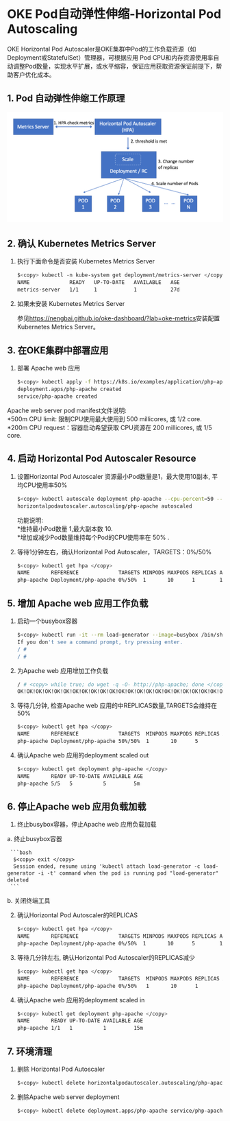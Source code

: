 # OKE Pod自动弹性伸缩-Horizontal Pod Autoscaling
    
OKE Horizontal Pod Autoscaler是OKE集群中Pod的工作负载资源（如Deployment或StatefulSet）管理器，可根据应用 Pod CPU和内存资源使用率自动调整Pod数量，实现水平扩展，或水平缩容，保证应用获取资源保证前提下，帮助客户优化成本。
## 1. Pod 自动弹性伸缩工作原理

![Horizontal Pod Autoscaling](./img/hpa.png "Horizontal Pod Autoscaling")
## 2. 确认 Kubernetes Metrics Server

1. 执行下面命令是否安装 Kubernetes Metrics Server

    ```bash
    $<copy> kubectl -n kube-system get deployment/metrics-server </copy>
    NAME             READY   UP-TO-DATE   AVAILABLE   AGE
    metrics-server   1/1     1            1           27d
    ```
2. 如果未安装 Kubernetes Metrics Server

   参见<https://nengbai.github.io/oke-dashboard/?lab=oke-metrics>安装配置 Kubernetes Metrics Server。

## 3. 在OKE集群中部署应用

1. 部署 Apache web 应用

    ```bash
    $<copy> kubectl apply -f https://k8s.io/examples/application/php-apache.yaml </copy>
    deployment.apps/php-apache created
    service/php-apache created
    ```
Apache web server pod manifest文件说明:</br>
    *500m CPU limit: 限制CPU使用最大使用到 500 millicores, 或 1/2 core.</br>
    *200m CPU request：容器启动希望获取 CPU资源在 200 millicores, 或 1/5 core.

## 4. 启动 Horizontal Pod Autoscaler Resource

1. 设置Horizontal Pod Autoscaler 资源最小Pod数量是1，最大使用10副本, 平均CPU使用率50%

    ```bash
    $<copy> kubectl autoscale deployment php-apache --cpu-percent=50 --min=1 --max=10 </copy>
    horizontalpodautoscaler.autoscaling/php-apache autoscaled
    ```

    功能说明:</br>
    *维持最小Pod数量 1,最大副本数 10.</br>
    *增加或减少Pod数量维持每个Pod的CPU使用率在 50% .

2. 等待1分钟左右，确认Horizontal Pod Autoscaler，TARGETS：0%/50% 

    ```bash
    $<copy> kubectl get hpa </copy>
    NAME       REFERENCE             TARGETS MINPODS MAXPODS REPLICAS AGE
    php-apache Deployment/php-apache 0%/50%  1       10      1        10s
    ```

## 5. 增加 Apache web 应用工作负载

1. 启动一个busybox容器

    ```bash
    $<copy> kubectl run -it --rm load-generator --image=busybox /bin/sh </copy>
    If you don't see a command prompt, try pressing enter.
    / # 
    / # 
    ```

2. 为Apache web 应用增加工作负载

    ```bash
    / # <copy> while true; do wget -q -O- http://php-apache; done </copy>
    OK!OK!OK!OK!OK!OK!OK!OK!OK!OK!OK!OK!OK!OK!OK!OK!OK!OK!OK!OK!OK!OK!OK!OK!OK!OK!OK!OK!OK!OK!OK!OK!OK!OK!OK!OK!OK!OK!OK!OK!OK!OK!OK!OK!OK!OK!OK!OK!OK!OK!OK!OK!OK!OK!OK!OK!OK!OK!OK!OK!OK!OK!OK!OK!OK!OK!OK!OK!OK!OK!OK!OK!OK!OK!OK!OK!OK!OK!OK!OK!OK!OK!OK!Ok
    ```

3. 等待几分钟, 检查Apache web 应用的中REPLICAS数量,TARGETS会维持在50%

    ```bash
   $<copy> kubectl get hpa </copy>
   NAME       REFERENCE             TARGETS  MINPODS MAXPODS REPLICAS AGE
   php-apache Deployment/php-apache 50%/50%  1       10      5        5m
   ```

3. 确认Apache web 应用的deployment scaled out

    ```bash
    $<copy> kubectl get deployment php-apache </copy>
    NAME       READY UP-TO-DATE AVAILABLE AGE
    php-apache 5/5   5          5         5m
    ```

## 6. 停止Apache web 应用负载加载

1. 终止busybox容器，停止Apache web 应用负载加载

  a. 终止busybox容器

     ```bash
      $<copy> exit </copy>
      Session ended, resume using 'kubectl attach load-generator -c load-generator -i -t' command when the pod is running pod "load-generator" deleted
     ```

  b. 关闭终端工具

2. 确认Horizontal Pod Autoscaler的REPLICAS

    ```bash
    $<copy> kubectl get hpa </copy>
    NAME       REFERENCE             TARGETS MINPODS MAXPODS REPLICAS AGE
    php-apache Deployment/php-apache 0%/50%  1       10      5        10m
    ```

3. 等待几分钟左右, 确认Horizontal Pod Autoscaler的REPLICAS减少

    ```bash
    $<copy> kubectl get hpa </copy>
    NAME       REFERENCE             TARGETS  MINPODS MAXPODS REPLICAS AGE
    php-apache Deployment/php-apache 0%/50%   1       10      1        15m 
    ```

4. 确认Apache web 应用的deployment scaled in
  
    ```bash
    $<copy> kubectl get deployment php-apache </copy>
    NAME       READY UP-TO-DATE AVAILABLE AGE
    php-apache 1/1   1          1         15m
    ```

## 7. 环境清理

1. 删除 Horizontal Pod Autoscaler

    ```bash
    $<copy> kubectl delete horizontalpodautoscaler.autoscaling/php-apache  </copy>
    ```

2. 删除Apache web server deployment

    ```bash
    $<copy> kubectl delete deployment.apps/php-apache service/php-apache  </copy>
    ```
